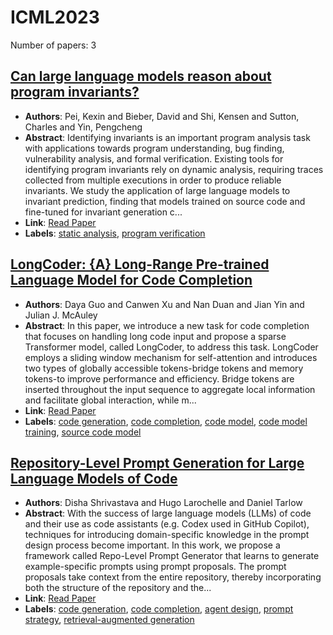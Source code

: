 # ICML2023

Number of papers: 3

## [Can large language models reason about program invariants?](paper_3.md)
- **Authors**: Pei, Kexin and Bieber, David and Shi, Kensen and Sutton, Charles and Yin, Pengcheng
- **Abstract**: Identifying invariants is an important program analysis task with applications towards program understanding, bug finding, vulnerability analysis, and formal verification. Existing tools for identifying program invariants rely on dynamic analysis, requiring traces collected from multiple executions in order to produce reliable invariants. We study the application of large language models to invariant prediction, finding that models trained on source code and fine-tuned for invariant generation c...
- **Link**: [Read Paper](https://openreview.net/pdf?id=mXv2aVqUGG)
- **Labels**: [static analysis](../../labels/static_analysis.md), [program verification](../../labels/program_verification.md)


## [LongCoder: {A} Long-Range Pre-trained Language Model for Code Completion](paper_1.md)
- **Authors**: Daya Guo and Canwen Xu and Nan Duan and Jian Yin and Julian J. McAuley
- **Abstract**: In this paper, we introduce a new task for code completion that focuses on handling long code input and propose a sparse Transformer model, called LongCoder, to address this task. LongCoder employs a sliding window mechanism for self-attention and introduces two types of globally accessible tokens-bridge tokens and memory tokens-to improve performance and efficiency. Bridge tokens are inserted throughout the input sequence to aggregate local information and facilitate global interaction, while m...
- **Link**: [Read Paper](https://proceedings.mlr.press/v202/guo23j.html)
- **Labels**: [code generation](../../labels/code_generation.md), [code completion](../../labels/code_completion.md), [code model](../../labels/code_model.md), [code model training](../../labels/code_model_training.md), [source code model](../../labels/source_code_model.md)


## [Repository-Level Prompt Generation for Large Language Models of Code](paper_2.md)
- **Authors**: Disha Shrivastava and Hugo Larochelle and Daniel Tarlow
- **Abstract**: With the success of large language models (LLMs) of code and their use as code assistants (e.g. Codex used in GitHub Copilot), techniques for introducing domain-specific knowledge in the prompt design process become important. In this work, we propose a framework called Repo-Level Prompt Generator that learns to generate example-specific prompts using prompt proposals. The prompt proposals take context from the entire repository, thereby incorporating both the structure of the repository and the...
- **Link**: [Read Paper](https://proceedings.mlr.press/v202/shrivastava23a.html)
- **Labels**: [code generation](../../labels/code_generation.md), [code completion](../../labels/code_completion.md), [agent design](../../labels/agent_design.md), [prompt strategy](../../labels/prompt_strategy.md), [retrieval-augmented generation](../../labels/retrieval-augmented_generation.md)
